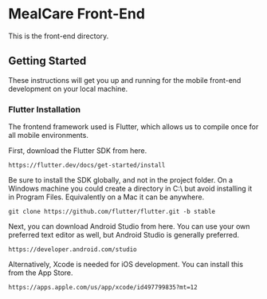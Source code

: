 # MealCare Front-End

This is the front-end directory.

## Getting Started

These instructions will get you up and running for the mobile front-end development on your local machine.

### Flutter Installation

The frontend framework used is Flutter, which allows us to compile once for all mobile environments.

First, download the Flutter SDK from here. 

```
https://flutter.dev/docs/get-started/install
```

Be sure to install the SDK globally, and not in the project folder. On a Windows machine you could create a directory in C:\ but avoid installing it in Program Files. Equivalently on a Mac it can be anywhere.

```
git clone https://github.com/flutter/flutter.git -b stable
```

Next, you can download Android Studio from here. You can use your own preferred text editor as well, but Android Studio is generally preferred.

```
https://developer.android.com/studio
```

Alternatively, Xcode is needed for iOS development. You can install this from the App Store.
```
https://apps.apple.com/us/app/xcode/id497799835?mt=12
```



